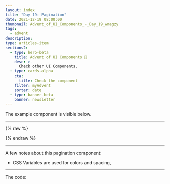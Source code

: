 ```yaml
---
layout: index
title: "Day 19: Pagination"
date: 2021-12-19 08:00:00
thumbnail: Advent_of_UI_Components_-_Day_19_wmagzy
tags:
  - advent
description:
type: articles-item
sections2:
  - type: hero-beta
    title: Advent of UI Components 🎄
    desc: >-
      Check other UI Components.
  - type: cards-alpha
    cta:
      title: Check the component
    filter: myAdvent
    sorter: date
  - type: banner-beta
    banner: newsletter
---
```




The example component is visible below.

---

{% raw %}

<style>
.advent- {
  --color-xmas-alpha: #f7efef;
  --color-xmas-beta: #d72621;
  --color-xmas-gamma: #639565;
}
</style>
{% endraw %}

---

A few notes about this pagination component:

- CSS Variables are used for colors and spacing,


---

The code:

```html

```

```css

```
